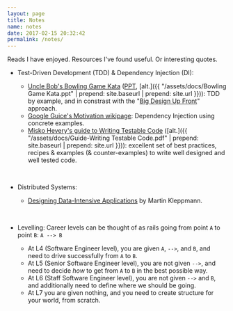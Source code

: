 ```yaml
---
layout: page
title: Notes
name: notes
date: 2017-02-15 20:32:42
permalink: /notes/
---
```


Reads I have enjoyed. Resources I've found useful. Or interesting quotes.

* Test-Driven Development (TDD) & Dependency Injection (DI):

  * [Uncle Bob's Bowling Game Kata](http://butunclebob.com/ArticleS.UncleBob.TheBowlingGameKata) ([PPT](http://butunclebob.com/files/downloads/Bowling%20Game%20Kata.ppt), [alt.]({{ "/assets/docs/Bowling Game Kata.ppt" | prepend: site.baseurl | prepend: site.url }})): TDD by example, and in constrast with the "[Big Design Up Front](https://en.wikipedia.org/wiki/Big_Design_Up_Front)" approach.
  * [Google Guice's Motivation wikipage](https://github.com/google/guice/wiki/Motivation): Dependency Injection using concrete examples.
  * [Misko Hevery's guide to Writing Testable Code](http://misko.hevery.com/attachments/Guide-Writing%20Testable%20Code.pdf) ([alt.]({{ "/assets/docs/Guide-Writing Testable Code.pdf" | prepend: site.baseurl | prepend: site.url }})): excellent set of best practices, recipes & examples (& counter-examples) to write well designed and well tested code.

<br />

* Distributed Systems:

  * [Designing Data-Intensive Applications](https://learning.oreilly.com/library/view/designing-data-intensive-applications/9781491903063/)
    by Martin Kleppmann.

<br />

* Levelling:
  Career levels can be thought of as rails going from point `A` to point `B`:
  `A --> B`

  - At L4 (Software Engineer level), you are given `A`, `-->`, and `B`, and need
    to drive successfully from `A` to `B`.
  - At L5 (Senior Software Engineer level), you are not given `-->`, and need to
    decide _how_ to get from `A` to `B` in the best possible way.
  - At L6 (Staff Software Engineer level), you are not given `-->` and `B`, and
    additionally need to define where we should be going.
  - At L7 you are given nothing, and you need to create structure for your
    world, from scratch.
